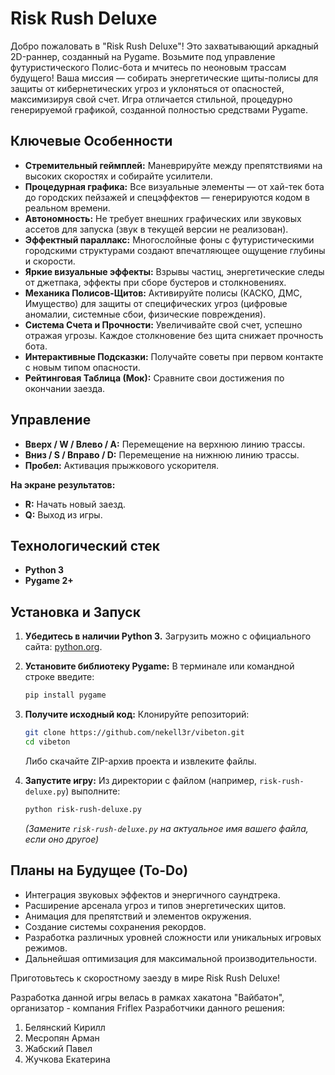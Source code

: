# Risk Rush Deluxe

Добро пожаловать в "Risk Rush Deluxe"! Это захватывающий аркадный 2D-раннер, созданный на Pygame. Возьмите под управление футуристического Полис-бота и мчитесь по неоновым трассам будущего! Ваша миссия — собирать энергетические щиты-полисы для защиты от кибернетических угроз и уклоняться от опасностей, максимизируя свой счет. Игра отличается стильной, процедурно генерируемой графикой, созданной полностью средствами Pygame.

## Ключевые Особенности

*   **Стремительный геймплей:** Маневрируйте между препятствиями на высоких скоростях и собирайте усилители.
*   **Процедурная графика:** Все визуальные элементы — от хай-тек бота до городских пейзажей и спецэффектов — генерируются кодом в реальном времени.
*   **Автономность:** Не требует внешних графических или звуковых ассетов для запуска (звук в текущей версии не реализован).
*   **Эффектный параллакс:** Многослойные фоны с футуристическими городскими структурами создают впечатляющее ощущение глубины и скорости.
*   **Яркие визуальные эффекты:** Взрывы частиц, энергетические следы от джетпака, эффекты при сборе бустеров и столкновениях.
*   **Механика Полисов-Щитов:** Активируйте полисы (КАСКО, ДМС, Имущество) для защиты от специфических угроз (цифровые аномалии, системные сбои, физические повреждения).
*   **Система Счета и Прочности:** Увеличивайте свой счет, успешно отражая угрозы. Каждое столкновение без щита снижает прочность бота.
*   **Интерактивные Подсказки:** Получайте советы при первом контакте с новым типом опасности.
*   **Рейтинговая Таблица (Мок):** Сравните свои достижения по окончании заезда.

## Управление

*   **Вверх / W / Влево / A:** Перемещение на верхнюю линию трассы.
*   **Вниз / S / Вправо / D:** Перемещение на нижнюю линию трассы.
*   **Пробел:** Активация прыжкового ускорителя.

**На экране результатов:**
*   **R:** Начать новый заезд.
*   **Q:** Выход из игры.

## Технологический стек

*   **Python 3**
*   **Pygame 2+**

## Установка и Запуск

1.  **Убедитесь в наличии Python 3.**
    Загрузить можно с официального сайта: [python.org](https://www.python.org/downloads/).

2.  **Установите библиотеку Pygame:**
    В терминале или командной строке введите:
    ```bash
    pip install pygame
    ```

3.  **Получите исходный код:**
    Клонируйте репозиторий:
    ```bash
    git clone https://github.com/nekell3r/vibeton.git
    cd vibeton
    ```
    Либо скачайте ZIP-архив проекта и извлеките файлы.

4.  **Запустите игру:**
    Из директории с файлом (например, `risk-rush-deluxe.py`) выполните:
    ```bash
    python risk-rush-deluxe.py
    ```
    *(Замените `risk-rush-deluxe.py` на актуальное имя вашего файла, если оно другое)*

## Планы на Будущее (To-Do)

*   Интеграция звуковых эффектов и энергичного саундтрека.
*   Расширение арсенала угроз и типов энергетических щитов.
*   Анимация для препятствий и элементов окружения.
*   Создание системы сохранения рекордов.
*   Разработка различных уровней сложности или уникальных игровых режимов.
*   Дальнейшая оптимизация для максимальной производительности.

Приготовьтесь к скоростному заезду в мире Risk Rush Deluxe!

Разработка данной игры велась в рамках хакатона "Вайбатон", организатор - компания Friflex
Разработчики данного решения:
1. Белянский Кирилл
2. Месропян Арман
3. Жабский Павел
4. Жучкова Екатерина

